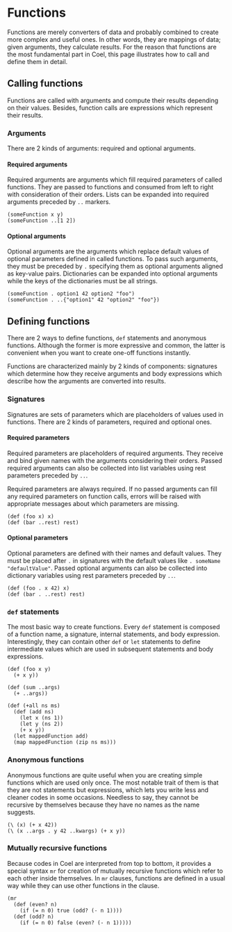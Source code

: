 # Functions

Functions are merely converters of data and probably combined to create more
complex and useful ones.
In other words, they are mappings of data; given arguments, they calculate
results.
For the reason that functions are the most fundamental part in Coel, this page
illustrates how to call and define them in detail.

## Calling functions

Functions are called with arguments and compute their results depending on
their values.
Besides, function calls are expressions which represent their results.

### Arguments

There are 2 kinds of arguments: required and optional arguments.

#### Required arguments

Required arguments are arguments which fill required parameters of called
functions.
They are passed to functions and consumed from left to right with consideration
of their orders.
Lists can be expanded into required arguments preceded by `..` markers.

```coel
(someFunction x y)
(someFunction ..[1 2])
```

#### Optional arguments

Optional arguments are the arguments which replace default values of optional
parameters defined in called functions.
To pass such arguments, they must be preceded by `.` specifying
them as optional arguments aligned as key-value pairs.
Dictionaries can be expanded into optional arguments while the keys of the
dictionaries must be all strings.

```coel
(someFunction . option1 42 option2 "foo")
(someFunction . ..{"option1" 42 "option2" "foo"})
```

## Defining functions

There are 2 ways to define functions, `def` statements and anonymous functions.
Although the former is more expressive and common, the latter is convenient
when you want to create one-off functions instantly.

Functions are characterized mainly by 2 kinds of components: signatures
which determine how they receive arguments and body expressions which describe
how the arguments are converted into results.

### Signatures

Signatures are sets of parameters which are placeholders of values used in
functions.
There are 2 kinds of parameters, required and optional ones.

#### Required parameters

Required parameters are placeholders of required arguments.
They receive and bind given names with the arguments considering their orders.
Passed required arguments can also be collected into list variables using
rest parameters preceded by `..`.

Required parameters are always required.
If no passed arguments can fill any required parameters on function calls,
errors will be raised with appropriate messages about which parameters are
missing.

```coel
(def (foo x) x)
(def (bar ..rest) rest)
```

#### Optional parameters

Optional parameters are defined with their names and default values.
They must be placed after `.` in signatures with the default values like
`. someName "defaultValue"`.
Passed optional arguments can also be collected into dictionary variables using
rest parameters preceded by `..`.

```coel
(def (foo . x 42) x)
(def (bar . ..rest) rest)
```

### `def` statements

The most basic way to create functions.
Every `def` statement is composed of a function name, a signature, internal
statements, and body expression.
Interestingly, they can contain other `def` or `let` statements to define
intermediate values which are used in subsequent statements and body
expressions.

```coel
(def (foo x y)
  (+ x y))

(def (sum ..args)
  (+ ..args))

(def (+all ns ms)
  (def (add ns)
    (let x (ns 1))
    (let y (ns 2))
    (+ x y))
  (let mappedFunction add)
  (map mappedFunction (zip ns ms)))
```

### Anonymous functions

Anonymous functions are quite useful when you are creating simple functions
which are used only once.
The most notable trait of them is that they are not statements but
expressions, which lets you write less and cleaner codes in some occasions.
Needless to say, they cannot be recursive by themselves because they have no
names as the name suggests.

```coel
(\ (x) (+ x 42))
(\ (x ..args . y 42 ..kwargs) (+ x y))
```

### Mutually recursive functions

Because codes in Coel are interpreted from top to bottom, it provides a special
syntax `mr` for creation of mutually recursive functions which refer to each
other inside themselves.
In `mr` clauses, functions are defined in a usual way while they can use other
functions in the clause.

```coel
(mr
  (def (even? n)
    (if (= n 0) true (odd? (- n 1))))
  (def (odd? n)
    (if (= n 0) false (even? (- n 1)))))
```

